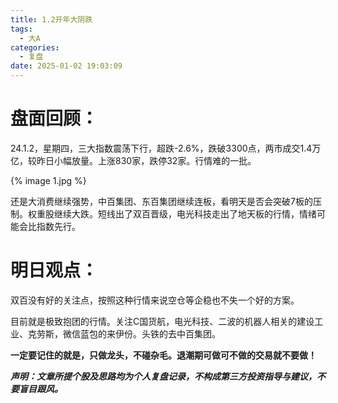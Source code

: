 ```yaml
---
title: 1.2开年大阴跌
tags:
  - 大A
categories:
  - 复盘
date: 2025-01-02 19:03:09
---
```




# 盘面回顾：

24.1.2，星期四，三大指数震荡下行，超跌-2.6%，跌破3300点，两市成交1.4万亿，较昨日小幅放量。上涨830家，跌停32家。行情难的一批。

{% image 1.jpg %}

还是大消费继续强势，中百集团、东百集团继续连板，看明天是否会突破7板的压制。权重股继续大跌。短线出了双百晋级，电光科技走出了地天板的行情，情绪可能会比指数先行。

<!--more-->



# 明日观点：

双百没有好的关注点，按照这种行情来说空仓等企稳也不失一个好的方案。

目前就是极致抱团的行情。关注C国货航，电光科技、二波的机器人相关的建设工业、克劳斯，微信蓝包的来伊份。头铁的去中百集团。



**一定要记住的就是，只做龙头，不碰杂毛。退潮期可做可不做的交易就不要做！**



***声明：文章所提个股及思路均为个人复盘记录，不构成第三方投资指导与建议，不要盲目跟风。***

